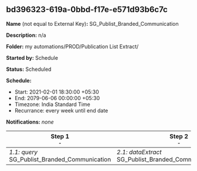 ## bd396323-619a-0bbd-f17e-e571d93b6c7c

**Name** (not equal to External Key)**:** SG_Publist_Branded_Communication

**Description:** n/a

**Folder:** my automations/PROD/Publication List Extract/

**Started by:** Schedule

**Status:** Scheduled

**Schedule:**

* Start: 2021-02-01 18:30:00 +05:30
* End: 2079-06-06 00:00:00 +05:30
* Timezone: India Standard Time
* Recurrance: every week until end date

**Notifications:** _none_


| Step 1<br>_<small>-</small>_ | Step 2<br>_<small>-</small>_ | Step 3<br>_<small>-</small>_ |
| --- | --- | --- |
| _1.1: query_<br>SG_Publist_Branded_Communication | _2.1: dataExtract_<br>SG_Publist_Branded_Communication_Extract | _3.1: fileTransfer_<br>SG_Publist_Branded_Communication_Transfer |
